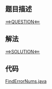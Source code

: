 ## 题目描述

[==>QUESTION<==](https://leetcode-cn.com/problems/set-mismatch/)

## 解法

[==>SOLUTION<==](https://leetcode-cn.com/problems/set-mismatch/solution/cuo-wu-de-ji-he-by-leetcode-solution-1ea4/)

## 代码

[FindErrorNums.java](https://github.com/Marshal7cc/leetcode-java/blob/master/src/sort/FindErrorNums.java)

